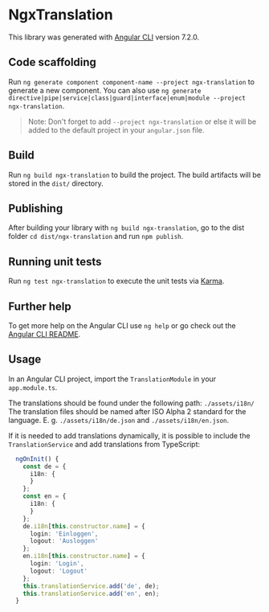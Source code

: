 # NgxTranslation

This library was generated with [Angular CLI](https://github.com/angular/angular-cli) version 7.2.0.

## Code scaffolding

Run `ng generate component component-name --project ngx-translation` to generate a new component. You can also use `ng generate directive|pipe|service|class|guard|interface|enum|module --project ngx-translation`.
> Note: Don't forget to add `--project ngx-translation` or else it will be added to the default project in your `angular.json` file. 

## Build

Run `ng build ngx-translation` to build the project. The build artifacts will be stored in the `dist/` directory.

## Publishing

After building your library with `ng build ngx-translation`, go to the dist folder `cd dist/ngx-translation` and run `npm publish`.

## Running unit tests

Run `ng test ngx-translation` to execute the unit tests via [Karma](https://karma-runner.github.io).

## Further help

To get more help on the Angular CLI use `ng help` or go check out the [Angular CLI README](https://github.com/angular/angular-cli/blob/master/README.md).

## Usage
In an Angular CLI project, import the `TranslationModule` in your `app.module.ts`.

The translations should be found under the following path: `./assets/i18n/`
The translation files should be named after ISO Alpha 2 standard for the language. E. g. `./assets/i18n/de.json` and `./assets/i18n/en.json`.

If it is needed to add translations dynamically, it is possible to include the `TranslationService` and add translations from TypeScript:

```ts
  ngOnInit() {
    const de = {
      i18n: {
      }
    };
    const en = {
      i18n: {
      }
    };
    de.i18n[this.constructor.name] = {
      login: 'Einloggen',
      logout: 'Ausloggen'
    };
    en.i18n[this.constructor.name] = {
      login: 'Login',
      logout: 'Logout'
    };
    this.translationService.add('de', de);
    this.translationService.add('en', en);
  }
```